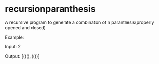 # recursionparanthesis
A recursive program to generate a combination of n paranthesis(properly opened and closed)

Example:

Input: 2

Output: [()(), (())]
